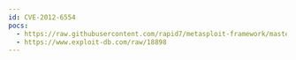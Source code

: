```yaml
---
id: CVE-2012-6554
pocs:
  - https://raw.githubusercontent.com/rapid7/metasploit-framework/master/modules/exploits/multi/http/activecollab_chat.rb
  - https://www.exploit-db.com/raw/18898
---
```

